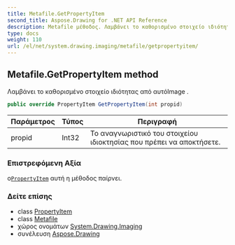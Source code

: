 ```yaml
---
title: Metafile.GetPropertyItem
second_title: Aspose.Drawing for .NET API Reference
description: Metafile μέθοδος. Λαμβάνει το καθορισμένο στοιχείο ιδιότητας από αυτόImage .
type: docs
weight: 110
url: /el/net/system.drawing.imaging/metafile/getpropertyitem/
---
```

## Metafile.GetPropertyItem method

Λαμβάνει το καθορισμένο στοιχείο ιδιότητας από αυτόImage .

```csharp
public override PropertyItem GetPropertyItem(int propid)
```

| Παράμετρος | Τύπος | Περιγραφή |
| --- | --- | --- |
| propid | Int32 | Το αναγνωριστικό του στοιχείου ιδιοκτησίας που πρέπει να αποκτήσετε. |

### Επιστρεφόμενη Αξία

ο[`PropertyItem`](../../propertyitem/) αυτή η μέθοδος παίρνει.

### Δείτε επίσης

* class [PropertyItem](../../propertyitem/)
* class [Metafile](../)
* χώρος ονομάτων [System.Drawing.Imaging](../../metafile/)
* συνέλευση [Aspose.Drawing](../../../)


